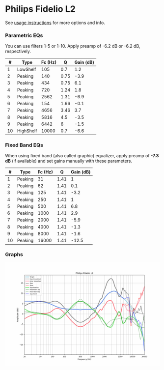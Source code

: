 # Philips Fidelio L2
See [usage instructions](https://github.com/jaakkopasanen/AutoEq#usage) for more options and info.

### Parametric EQs
You can use filters 1-5 or 1-10. Apply preamp of -6.2 dB or -6.2 dB, respectively.

|   # | Type      |   Fc (Hz) |    Q |   Gain (dB) |
|-----|-----------|-----------|------|-------------|
|   1 | LowShelf  |       105 | 0.7  |         1.2 |
|   2 | Peaking   |       140 | 0.75 |        -3.9 |
|   3 | Peaking   |       434 | 0.75 |         6.1 |
|   4 | Peaking   |       720 | 1.24 |         1.8 |
|   5 | Peaking   |      2562 | 1.31 |        -6.9 |
|   6 | Peaking   |       154 | 1.66 |        -0.1 |
|   7 | Peaking   |      4656 | 3.46 |         3.7 |
|   8 | Peaking   |      5816 | 4.5  |        -3.5 |
|   9 | Peaking   |      6442 | 6    |        -1.5 |
|  10 | HighShelf |     10000 | 0.7  |        -6.6 |

### Fixed Band EQs
When using fixed band (also called graphic) equalizer, apply preamp of **-7.3 dB** (if available) and set gains manually with these parameters.

|   # | Type    |   Fc (Hz) |    Q |   Gain (dB) |
|-----|---------|-----------|------|-------------|
|   1 | Peaking |        31 | 1.41 |         1   |
|   2 | Peaking |        62 | 1.41 |         0.1 |
|   3 | Peaking |       125 | 1.41 |        -3.2 |
|   4 | Peaking |       250 | 1.41 |         1   |
|   5 | Peaking |       500 | 1.41 |         6.8 |
|   6 | Peaking |      1000 | 1.41 |         2.9 |
|   7 | Peaking |      2000 | 1.41 |        -5.9 |
|   8 | Peaking |      4000 | 1.41 |        -1.3 |
|   9 | Peaking |      8000 | 1.41 |        -1.6 |
|  10 | Peaking |     16000 | 1.41 |       -12.5 |

### Graphs
![](./Philips%20Fidelio%20L2.png)
